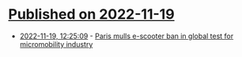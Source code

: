 # [Published on 2022-11-19](index.md)

* [2022-11-19, 12:25:09](https://news.ycombinator.com/item?id=33669503) - [Paris mulls e-scooter ban in global test for micromobility industry](https://www.washingtonpost.com/world/2022/11/17/paris-electric-scooters-ban-safety/)
